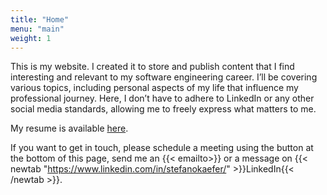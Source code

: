 ```yaml
---
title: "Home"
menu: "main"
weight: 1
---
```

This is my website. I created it to store and publish content that I find interesting and relevant to my software engineering career. I’ll be covering various topics, including personal aspects of my life that influence my professional journey. Here, I don’t have to adhere to LinkedIn or any other social media standards, allowing me to freely express what matters to me.

My resume is available [here](stefano_kaefer_resume-2024-compressed.pdf).

If you want to get in touch, please schedule a meeting using the button at the bottom of this page, send me an {{< emailto>}} or a message on {{< newtab "https://www.linkedin.com/in/stefanokaefer/" >}}LinkedIn{{< /newtab >}}.
